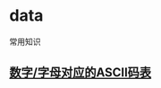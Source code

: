 # data
常用知识
## <a href = "http://htmlpreview.github.io/?https://github.com/Fzw-com/data/blob/master/ASCII%E7%A0%81%E8%A1%A8.html">数字/字母对应的ASCII码表</a>

